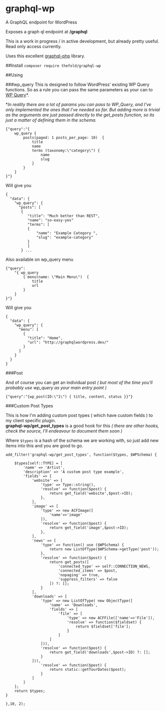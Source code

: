 # graphql-wp
A GraphQL endpoint for WordPress

Exposes a graph ql endpoint at **/graphql**

This is a work in progress / in active development, but already pretty useful.  Read only access currently.

Uses this excellent [graphql-php](https://github.com/webonyx/graphql-php) library.

##Install
`composer require thefold/graphql-wp`

##Using

###wp_query
This is designed to follow WordPress' existing WP Query functions.  So as a rule you can pass the same parameters as your can to [WP Query](https://codex.wordpress.org/Class_Reference/WP_Query)*.

**In reality there are a lot of params you can pass to WP_Query, and I've only implemented the ones that I've needed so far. But adding more is trivial as the arguments are just passed directly to the get_posts function, so its just a matter of defining them in the schema.* 

    {"query":"{ 
    	wp_query { 
    		posts(paged: 1 posts_per_page: 10)  { 
    			title 
    			name 
    			terms (taxonomy:\"category\") { 
    				name 
    				slug 
    			}
    		}
    	}
    }"}

Will give you

    {
      "data": {
        "wp_query": {
          "posts": [
           {
              "title": "Much better than REST",
              "name": "so-easy-yes"
              "terms": [
              {
	              "name": "Example Category ",
	              "slug": "example-category"
	          }
              ]
           } ...

Also available on wp_query menu 

    {"query":
	    "{ wp_query 
		    { menu(name: \"Main Menu\")  { 
			    title 
			    url
			}
		}
	}"}

Will give you

    {
      "data": {
        "wp_query": {
          "menu": [
            {
              "title": "Home",
              "url": "http://graphqlwordpress.dev/"
            }
          ]
        }
      }
    }

###Post

And of course you can get an individual post *( but most of the time you'll probably use wp_query as your main entry point )*

`{"query":"{wp_post(ID:\"1\") { title, content, status }}"}`

###Custom Post Types

This is how I'm adding custom post types ( which have custom fields ) to my client specific plugin.  
 **graphql-wp/get_post_types** is a good hook for this *( there are other hooks, check the source, I'll endeavour to document them soon  )* 

Where `$types` is a hash of the schema we are working with, so just add new items into this and you are good to go.

    add_filter('graphql-wp/get_post_types', function($types, $WPSchema) {
    
        $types[self::TYPE] = [
            'name' => 'Artist',
            'description' => 'A custom post type example',
            'fields' => [
                'website' => [
                    'type' => Type::string(),
                    'resolve' => function($post) {
                        return get_field('website',$post->ID);
                    },
                ],
                'image' => [
                    'type' => new ACFImage([
                        'name'=>'image'
                    ]),
                    'resolve' => function($post) {
                        return get_field('image',$post->ID);
                    },
                ],
                'news' => [
                    'type' => function() use ($WPSchema) {
                        return new ListOfType($WPSchema->getType('post'));
                    },
                    'resolve' => function($post) {
                        return get_posts([
                            'connected_type' => self::CONNECTION_NEWS,
                            'connected_items' => $post,
                            'nopaging' => true,
                            'suppress_filters' => false
                        ]) ?: [];
                    }
                ],
                'downloads' => [
                    'type' => new ListOfType( new ObjectType([
                        'name' => 'Downloads',
                        'fields' => [
                            'file' => [
                                'type' => new ACFFile(['name'=>'File']),
                                'resolve' => function($fieldset) {
                                    return $fieldset['file'];
                                }
                            ]
                        ]
                    ])),
                    'resolve' => function($post) {
                        return get_field('downloads',$post->ID) ?: [];
                    }
                ])),
                    'resolve' => function($post) {
                        return static::getTourDates($post);
                    }
                ]
            ]
        ];
        return $types;
    }
    
    },10, 2);

